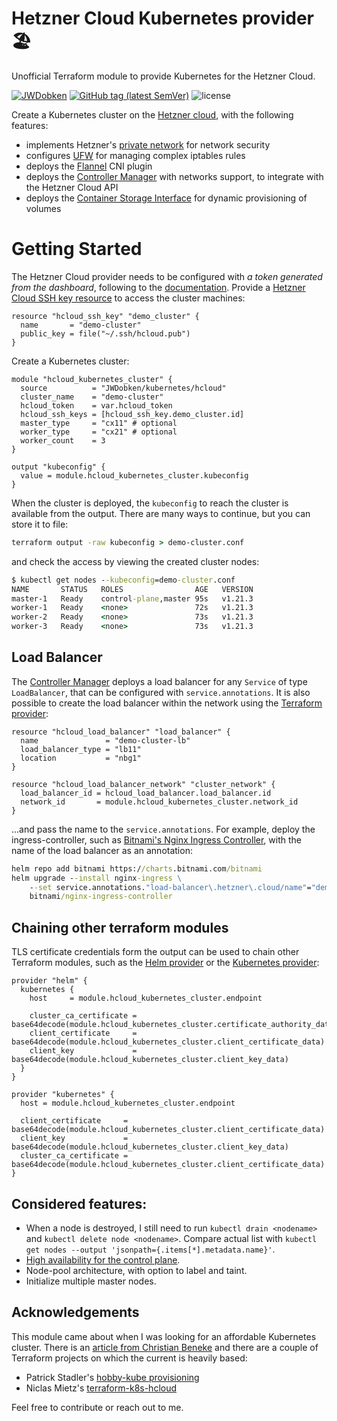 Hetzner Cloud Kubernetes provider 🏖️
==================

Unofficial Terraform module to provide Kubernetes for the Hetzner Cloud.

[![JWDobken](https://circleci.com/gh/JWDobken/terraform-hcloud-kubernetes.svg?style=shield)](https://app.circleci.com/pipelines/github/JWDobken/terraform-hcloud-kubernetes?branch=main)
[![GitHub tag (latest SemVer)](https://img.shields.io/github/v/tag/JWDobken/terraform-hcloud-kubernetes?label=release)](https://github.com/JWDobken/terraform-hcloud-kubernetes/releases)
![license](https://img.shields.io/github/license/JWDobken/terraform-hcloud-kubernetes.svg)

Create a Kubernetes cluster on the [Hetzner cloud](https://registry.terraform.io/providers/hetznercloud/hcloud/latest/docs), with the following features:

- implements Hetzner's [private network](https://community.hetzner.com/tutorials/hcloud-networks-basic) for network security
- configures [UFW](https://help.ubuntu.com/community/UFW) for managing complex iptables rules
- deploys the [Flannel](https://github.com/coreos/flannel) CNI plugin
- deploys the [Controller Manager](https://github.com/hetznercloud/hcloud-cloud-controller-manager) with networks support, to integrate with the Hetzner Cloud API
- deploys the [Container Storage Interface](https://github.com/hetznercloud/csi-driver) for dynamic provisioning of volumes

# Getting Started

The Hetzner Cloud provider needs to be configured with *a token generated from the dashboard*, following to the [documentation](https://registry.terraform.io/providers/hetznercloud/hcloud/latest/docs). Provide a [Hetzner Cloud SSH key resource](https://registry.terraform.io/providers/hetznercloud/hcloud/latest/docs/resources/ssh_key) to access the cluster machines:

```hcl
resource "hcloud_ssh_key" "demo_cluster" {
  name       = "demo-cluster"
  public_key = file("~/.ssh/hcloud.pub")
}
```

Create a Kubernetes cluster:

```hcl
module "hcloud_kubernetes_cluster" {
  source          = "JWDobken/kubernetes/hcloud"
  cluster_name    = "demo-cluster"
  hcloud_token    = var.hcloud_token
  hcloud_ssh_keys = [hcloud_ssh_key.demo_cluster.id]
  master_type     = "cx11" # optional
  worker_type     = "cx21" # optional
  worker_count    = 3
}

output "kubeconfig" {
  value = module.hcloud_kubernetes_cluster.kubeconfig
}

```

When the cluster is deployed, the `kubeconfig` to reach the cluster is available from the output. There are many ways to continue, but you can store it to file:

```cmd
terraform output -raw kubeconfig > demo-cluster.conf
```

and check the access by viewing the created cluster nodes:

```cmd
$ kubectl get nodes --kubeconfig=demo-cluster.conf
NAME       STATUS   ROLES                AGE   VERSION
master-1   Ready    control-plane,master 95s   v1.21.3
worker-1   Ready    <none>               72s   v1.21.3
worker-2   Ready    <none>               73s   v1.21.3
worker-3   Ready    <none>               73s   v1.21.3
```

## Load Balancer

The [Controller Manager](https://github.com/hetznercloud/hcloud-cloud-controller-manager/blob/master/docs/load_balancers.md) deploys a load balancer for any `Service` of type `LoadBalancer`, that can be configured with `service.annotations`. It is also possible to create the load balancer within the network using the [Terraform provider](https://registry.terraform.io/providers/hetznercloud/hcloud/latest/docs/resources/load_balancer):

```hcl
resource "hcloud_load_balancer" "load_balancer" {
  name               = "demo-cluster-lb"
  load_balancer_type = "lb11"
  location           = "nbg1"
}

resource "hcloud_load_balancer_network" "cluster_network" {
  load_balancer_id = hcloud_load_balancer.load_balancer.id
  network_id       = module.hcloud_kubernetes_cluster.network_id
}
```

...and pass the name to the `service.annotations`. For example, deploy the ingress-controller, such as [Bitnami's Nginx Ingress Controller](https://github.com/bitnami/charts/tree/master/bitnami/nginx-ingress-controller), with the name of the load balancer as an annotation:

```cmd
helm repo add bitnami https://charts.bitnami.com/bitnami
helm upgrade --install nginx-ingress \
    --set service.annotations."load-balancer\.hetzner\.cloud/name"="demo-cluster-lb" \
    bitnami/nginx-ingress-controller
```

## Chaining other terraform modules

TLS certificate credentials form the output can be used to chain other Terraform modules, such as the [Helm provider](https://registry.terraform.io/providers/hashicorp/helm/latest/docs) or the [Kubernetes provider](https://registry.terraform.io/providers/hashicorp/kubernetes/latest/docs):

```hcl
provider "helm" {
  kubernetes {
    host     = module.hcloud_kubernetes_cluster.endpoint

    cluster_ca_certificate = base64decode(module.hcloud_kubernetes_cluster.certificate_authority_data)
    client_certificate     = base64decode(module.hcloud_kubernetes_cluster.client_certificate_data)
    client_key             = base64decode(module.hcloud_kubernetes_cluster.client_key_data)
  }
}

provider "kubernetes" {
  host = module.hcloud_kubernetes_cluster.endpoint

  client_certificate     = base64decode(module.hcloud_kubernetes_cluster.client_certificate_data)
  client_key             = base64decode(module.hcloud_kubernetes_cluster.client_key_data)
  cluster_ca_certificate = base64decode(module.hcloud_kubernetes_cluster.client_certificate_data)
}
```

## Considered features:

- When a node is destroyed, I still need to run `kubectl drain <nodename>` and `kubectl delete node <nodename>`. Compare actual list with `kubectl get nodes --output 'jsonpath={.items[*].metadata.name}'`.
- [High availability for the control plane](https://kubernetes.io/docs/setup/production-environment/tools/kubeadm/high-availability/).
- Node-pool architecture, with option to label and taint.
- Initialize multiple master nodes.

## Acknowledgements 

This module came about when I was looking for an affordable Kubernetes cluster. There is an [article from Christian Beneke](https://community.hetzner.com/tutorials/install-kubernetes-cluster) and there are a couple of Terraform projects on which the current is heavily based:

- Patrick Stadler's [hobby-kube provisioning](https://github.com/hobby-kube/provisioning)
- Niclas Mietz's [terraform-k8s-hcloud](https://github.com/solidnerd/terraform-k8s-hcloud)

Feel free to contribute or reach out to me.
